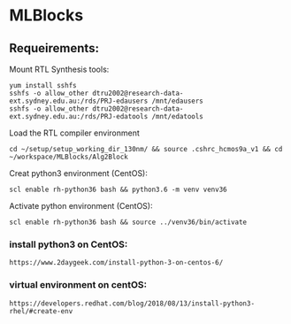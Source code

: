 # MLBlocks

## Requeirements:
	
Mount RTL Synthesis tools: 

	yum install sshfs
	sshfs -o allow_other dtru2002@research-data-ext.sydney.edu.au:/rds/PRJ-edausers /mnt/edausers
	sshfs -o allow_other dtru2002@research-data-ext.sydney.edu.au:/rds/PRJ-edatools /mnt/edatools

Load the RTL compiler environment
	
	cd ~/setup/setup_working_dir_130nm/ && source .cshrc_hcmos9a_v1 && cd ~/workspace/MLBlocks/Alg2Block

Creat python3 environment (CentOS):

	scl enable rh-python36 bash && python3.6 -m venv venv36 

Activate python environment (CentOS): 
	
	scl enable rh-python36 bash && source ../venv36/bin/activate	

### install python3 on CentOS:
	
	https://www.2daygeek.com/install-python-3-on-centos-6/

### virtual environment on centOS:

	https://developers.redhat.com/blog/2018/08/13/install-python3-rhel/#create-env
	


